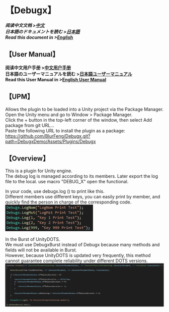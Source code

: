 # 【Debugx】
***阅读中文文档 >[中文](README.md)***\
***日本語のドキュメントを読む >[日本語](README_ja.md)***\
***Read this document in >[English](README_en.md)***

## 【User Manual】
**阅读中文用户手册 >[中文用户手册](Documents/UserManual_cn.md)**\
**日本語のユーザーマニュアルを読む >[日本語ユーザーマニュアル](Documents/UserManual_ja.md)**\
**Read this User Manual in >[English User Manual](Documents/UserManual_en.md)**

## 【UPM】
Allows the plugin to be loaded into a Unity project via the Package Manager.\
Open the Unity menu and go to Window > Package Manager.\
Click the + button in the top-left corner of the window, then select Add package from git URL...\
Paste the following URL to install the plugin as a package:\
https://github.com/BlurFeng/Debugx.git?path=DebugxDemo/Assets/Plugins/Debugx

## 【Overview】
This is a plugin for Unity engine.\
The debug log is managed according to its members. Later export the log file to the local. use macro "DEBUG_X" open the functional.

In your code, use debugx.log () to print like this.\
Different members use different keys, you can easily print by member, and quickly find the person in charge of the corresponding code.\
![](Documents/Images/DebugxCode.png)

In the Burst of UnityDOTS. \
We must use DebugxBurst instead of Debugx because many methods and fields will not be available in Burst.\
However, because UnityDOTS is updated very frequently, this method cannot guarantee complete reliability under different DOTS versions.\
![](Documents/Images/DebugxBurst.png)